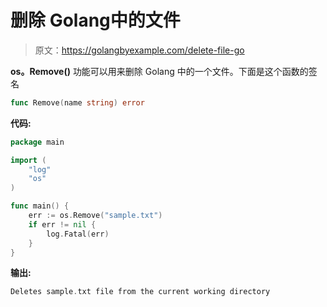 # 删除 Golang中的文件

> 原文：<https://golangbyexample.com/delete-file-go>

**os。Remove()** 功能可以用来删除 Golang 中的一个文件。下面是这个函数的签名

```go
func Remove(name string) error
```

**代码:**

```go
package main

import (
    "log"
    "os"
)

func main() {
    err := os.Remove("sample.txt")
    if err != nil {
        log.Fatal(err)
    }
}
```

**输出:**

```go
Deletes sample.txt file from the current working directory
```